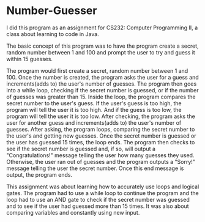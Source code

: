 # Number-Guesser

I did this program as an assignment for CS232: Computer Programming II, a class about learning to code in Java.

The basic concept of this program was to have the program create a secret, random number between 1 and 100 and prompt the user to try and guess it within 15 guesses.

The program would first create a secret, random number between 1 and 100. Once the number is created, the program asks the user for a guess and increments(adds to) the user's number of guesses. The program then goes into a while loop, checking if the secret number is guessed, or if the number of guesses was greater than 15. Inside the loop, the program compares the secret number to the user's guess. If the user's guess is too high, the program will tell the user it is too high. And if the guess is too low, the program will tell the user it is too low. After checking, the program asks the user for another guess and increments(adds to) the user's number of guesses. After asking, the program loops, comparing the secret number to the user's and getting new guesses. Once the secret number is guessed or the user has guessed 15 times, the loop ends. The program then checks to see if the secret number is guessed and, if so, will output a "Congratulations!" message telling the user how many guesses they used. Otherwise, the user ran out of guesses and the program outputs a "Sorry!" message telling the user the secret number. Once this end message is output, the program ends.

This assignment was about learning how to accurately use loops and logical gates. The program had to use a while loop to continue the program and the loop had to use an AND gate to check if the secret number was guessed and to see if the user had guessed more than 15 times. It was also about comparing variables and constantly using new input.
